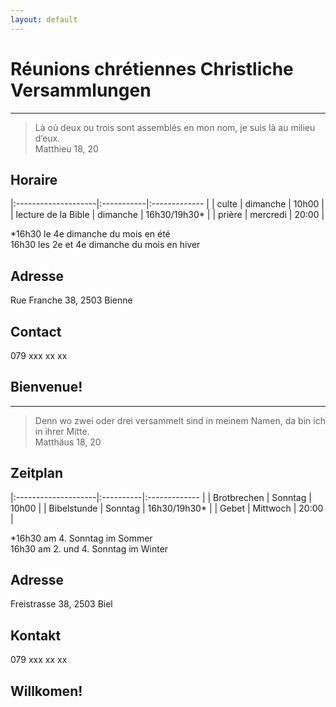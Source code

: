 ```yaml
---
layout: default
---
```


# Réunions chrétiennes Christliche Versammlungen

* * *

> Là où deux ou trois sont assemblés en mon nom, je suis là au milieu d’eux.\
> Matthieu 18, 20

## Horaire

|:--------------------|:-----------|:------------- |
| culte               | dimanche   | 10h00         |
| lecture de la Bible | dimanche   | 16h30/19h30*  |
| prière              | mercredi   | 20:00         |

*16h30 le 4e dimanche du mois en été\
16h30 les 2e et 4e dimanche du mois en hiver

## Adresse
Rue Franche 38, 2503 Bienne

## Contact
079 xxx xx xx

## Bienvenue!

* * *

> Denn wo zwei oder drei versammelt sind in meinem Namen, da bin ich in ihrer Mitte.\
> Matthäus 18, 20

## Zeitplan

|:--------------------|:----------|:------------- |
| Brotbrechen         | Sonntag   | 10h00         |
| Bibelstunde         | Sonntag   | 16h30/19h30*  |
| Gebet               | Mittwoch  | 20:00         |

*16h30 am 4. Sonntag im Sommer\
16h30 am 2. und 4. Sonntag im Winter

## Adresse
Freistrasse 38, 2503 Biel

## Kontakt
079 xxx xx xx

## Willkomen!

